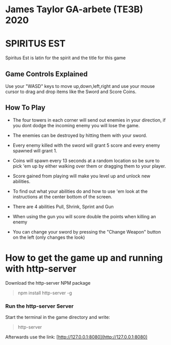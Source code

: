# James Taylor GA-arbete (TE3B) 2020

# SPIRITUS EST

Spiritus Est is latin for the spirit and the title for this game

## Game Controls Explained

Use your "WASD" keys to move up,down,left,right and use your mouse cursor to
drag and drop items like the Sword and Score Coins.

## How To Play

- The four towers in each corner will send out enemies in your direction, if you dont dodge the incoming enemy you will lose the game. 

- The enemies can be destroyed by hitting them with your sword. 

- Every enemy killed with the sword will grant 5 score and every enemy spawned will grant 1. 

- Coins will spawn every 13 seconds at a random location so be sure to pick 'em up by either walking over them or dragging them to your player. 

- Score gained from playing will make you level up and unlock new abilities.

- To find out what your abilities do and how to use 'em look at the instructions at the center bottom of the screen.

- There are 4 abilities Pull, Shrink, Sprint and Gun

- When using the gun you will score double the points when killing an enemy

- You can change your sword by pressing the "Change Weapon" button on the left (only changes the look)

# How to get the game up and running with http-server

Download the http-server NPM package

>npm install http-server -g

### Run the http-server Server
 Start the terminal in the game directory and write:

 >http-server

 Afterwards use the link: [http://127.0.0.1:8080](http://127.0.0.1:8080)
